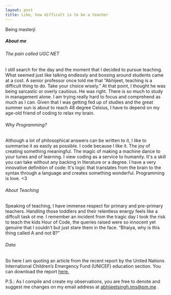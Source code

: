 ```yaml
---
layout: post
title: Like, how difficult is to be a teacher 
---
```


Being masterji 

##### About me
###### The pain called UGC NET 
I still search for the day and the moment that I decided to pursue teaching. What seemed just like talking endlessly and bossing around students came at a cost. A senior professor once told me that “Abhijeet, teaching is a difficult thing to do. Take your choice wisely.” At that point, I thought he was being sarcastic or overly cautious. He was right. There is so much to study in management alone. I am trying really hard to focus and comprehend as much as I can. 
Given that I was getting fed up of studies and the great summer sun is about to reach 48 degree Celsius, I have to depend on my age-old friend of coding to relax my brain. 

###### Why Programming?
Although a lot of philosophical answers can be written to it, I like to summarise it as easily as possible. I code because I like it. The joy of creating something meaningful. The magic of making a machine dance to your tunes and of learning. I view coding as a service to humanity. It's a skill you can take without any backing in literature or a degree. I have a very innovative definition of code: It's logic that translates from the brain to the syntax through a language and creates something wonderful. Programming is love. <3

###### About Teaching 
Speaking of teaching, I have immense respect for primary and pre-primary teachers. Handling those toddlers and their relentless energy feels like a diffcult task ot me. I remember an incident from the tragic day I took the risk to teach the kids Hour of Code, the queries raised were so innocent yet genuine that I couldn’t but just stare them in the face. “Bhaiya, why is this thing called A and not B?”   

###### Data 
So here I am quoting an article from the recent report by the United Nations International Children’s Emergency Fund (UNICEF) education section. You can download the report [here.](https://github.com/abhijeetsinghims/abhijeetsinghims.github.io/A-world-ready-to-learn-2019-eng.pdf)
 

P.S.: As I compile and create my observations, you are free to denote and suggest me changes on my email address at abhijeetsingh.ims@pm.me . 

